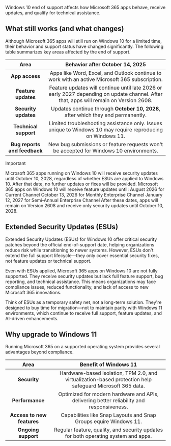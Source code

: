 Windows 10 end of support affects how Microsoft 365 apps behave, receive updates, and qualify for technical assistance.

## What still works (and what changes)

Although Microsoft 365 apps will still run on Windows 10 for a limited time, their behavior and support status have changed significantly. The following table summarizes key areas affected by the end of support.

| **Area** | **Behavior after October 14, 2025** |
| :---: | :---: |
| **App access** | Apps like Word, Excel, and Outlook continue to work with an active Microsoft 365 subscription. |
| **Feature updates** | Feature updates will continue until late 2026 or early 2027 depending on update channel. After that, apps will remain on Version 2608. |
| **Security updates** | Updates continue through **October 10, 2028**, after which they end permanently. |
| **Technical support** | Limited troubleshooting assistance only. Issues unique to Windows 10 may require reproducing on Windows 11. |
| **Bug reports and feedback** | New bug submissions or feature requests won't be accepted for Windows 10 environments. |

>[!IMPORTANT]
> Microsoft 365 apps running on Windows 10 will receive security updates until October 10, 2028, regardless of whether ESUs are applied to Windows 10. After that date, no further updates or fixes will be provided.
> Microsoft 365 apps on Windows 10 will receive feature updates until:
> August 2026 for Current Channel
> October 13, 2026 for Monthly Enterprise Channel
> January 12, 2027 for Semi-Annual Enterprise Channel
> After these dates, apps will remain on Version 2608 and receive only security updates until October 10, 2028.

## Extended Security Updates (ESUs)

Extended Security Updates (ESUs) for Windows 10 offer critical security patches beyond the official end-of-support date, helping organizations reduce risk while transitioning to newer systems. However, ESUs don't extend the full support lifecycle—they only cover essential security fixes, not feature updates or technical support.

Even with ESUs applied, Microsoft 365 apps on Windows 10 are not fully supported. They receive security updates but lack full feature support, bug reporting, and technical assistance. This means organizations may face compliance issues, reduced functionality, and lack of access to new Microsoft 365 innovations.

Think of ESUs as a temporary safety net, not a long-term solution. They're designed to buy time for migration—not to maintain parity with Windows 11 environments, which continue to receive full support, feature updates, and AI-driven enhancements.

## Why upgrade to Windows 11

Running Microsoft 365 on a supported operating system provides several advantages beyond compliance.

| **Area** | **Benefit of Windows 11** |
| :---: | :---: |
| **Security** | Hardware-based isolation, TPM 2.0, and virtualization-based protection help safeguard Microsoft 365 data. |
| **Performance** | Optimized for modern hardware and APIs, delivering better reliability and responsiveness. |
| **Access to new features** | Capabilities like Snap Layouts and Snap Groups equire Windows 11. |
| **Ongoing support** | Regular feature, quality, and security updates for both operating system and apps. |
